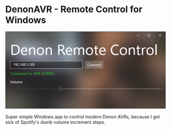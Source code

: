 # DenonAVR - Remote Control for Windows
![screenshot](readme/screen.png)

Super simple Windows app to control modern Denon AVRs, because I got sick of Spotify's dumb volume increment steps.
